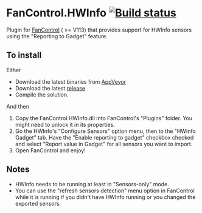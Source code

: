 # FanControl.HWInfo [![Build status](https://ci.appveyor.com/api/projects/status/ea76b9272trofoa6/branch/master?svg=true)](https://ci.appveyor.com/project/Rem0o/fancontrol-hwinfo/branch/master)

Plugin for [FanControl](https://github.com/Rem0o/FanControl.Releases) ( >= V113) that provides support for HWInfo sensors using the "Reporting to Gadget" feature.

## To install

Either
* Download the latest binaries from [AppVeyor](https://ci.appveyor.com/project/Rem0o/fancontrol-hwinfo/branch/master/artifacts)
* Download the latest [release](https://github.com/Rem0o/FanControl.HWInfo/releases)
* Compile the solution.

And then

1. Copy the FanControl.HWInfo.dll into FanControl's "Plugins" folder. You might need to unlock it in its properties.
2. Go the HWInfo's "Configure Sensors" option menu, then to the "HWInfo Gadget" tab. Have the "Enable reporting to gadget" checkbox checked and select "Report value in Gadget" for all sensors you want to import.
3. Open FanControl and enjoy!

## Notes

* HWInfo needs to be running at least in "Sensors-only" mode.
* You can use the "refresh sensors detection" menu option in FanControl while it is running if you didn't have HWInfo running or you changed the exported sensors.

